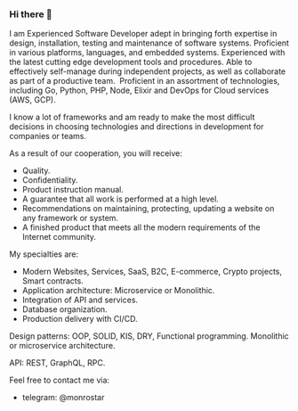 ### Hi there 👋

I am Experienced Software Developer adept in bringing forth expertise in design, installation, testing and maintenance of software systems. Proficient in various platforms, languages, and embedded systems. Experienced with the latest cutting edge development tools and procedures. Able to effectively self-manage during independent projects, as well as collaborate as part of a productive team.  Proficient in an assortment of technologies, including Go, Python, PHP, Node, Elixir and DevOps for Cloud services (AWS, GCP).

I know a lot of frameworks and am ready to make the most difficult decisions in choosing technologies and directions in development for companies or teams.

As a result of our cooperation, you will receive: 
- Quality. 
- Confidentiality. 
- Product instruction manual. 
- A guarantee that all work is performed at a high level. 
- Recommendations on maintaining, protecting, updating a website on any framework or system. 
- A finished product that meets all the modern requirements of the Internet community.

My specialties are: 
- Modern Websites, Services, SaaS, B2C, E-commerce, Crypto projects, Smart contracts. 
- Application architecture: Microservice or Monolithic. 
- Integration of API and services. 
- Database organization. 
- Production delivery with CI/CD.

Design patterns: OOP, SOLID, KIS, DRY, Functional programming. Monolithic or microservice architecture. 

API: REST, GraphQL, RPC.

Feel free to contact me via:
- telegram: @monrostar

<!--
**monrostar/monrostar** is a ✨ _special_ ✨ repository because its `README.md` (this file) appears on your GitHub profile.

Here are some ideas to get you started:

- 🔭 I’m currently working on ...
- 🌱 I’m currently learning ...
- 👯 I’m looking to collaborate on ...
- 🤔 I’m looking for help with ...
- 💬 Ask me about ...
- 📫 How to reach me: ...
- 😄 Pronouns: ...
- ⚡ Fun fact: ...
-->

